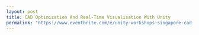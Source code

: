 ```yaml
---
layout: post
title: CAD Optimization And Real-Time Visualisation With Unity
permalink: "https://www.eventbrite.com/e/unity-workshops-singapore-cad-optimization-and-real-time-visualisation-in-unity-hands-on-workshop-tickets-61416836411"
---
```

